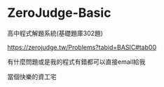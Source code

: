 # ZeroJudge-Basic
高中程式解題系統(基礎題庫302題)

https://zerojudge.tw/Problems?tabid=BASIC#tab00

有什麼問題或是我的程式有錯都可以直接email給我

當個快樂的資工宅
